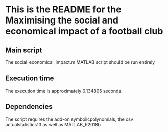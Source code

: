 This is the README for the Maximising the social and economical impact of a football club
=======



Main script 
-------
The social_economical_impact.m MATLAB script should be run entirely

Execution time
-------
The execution time is approximately 0.134805 seconds.

Dependencies
-------
The script requires the add-on symbolicpolynomials, the csv actualstatistics13 as well as MATLAB_R2018b
